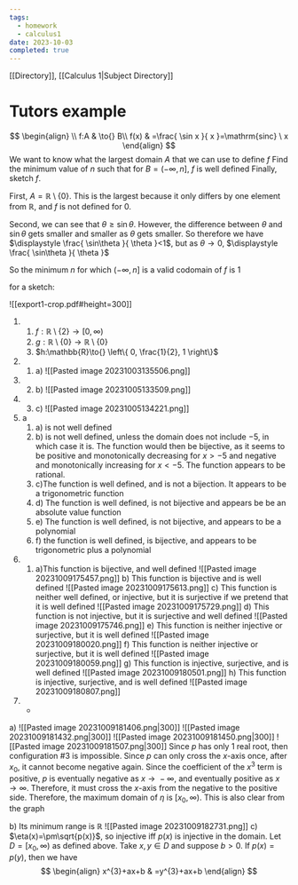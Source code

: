 ```yaml
---
tags:
  - homework
  - calculus1
date: 2023-10-03
completed: true
---
```

[[Directory]], [[Calculus 1|Subject Directory]]

# Tutors example
$$
\begin{align} \\
f:A & \to{} B\\
 f(x) & =\frac{ \sin x }{ x }=\mathrm{sinc} \ x  
\end{align}
$$
We want to know what the largest domain $A$ that we can use to define $f$
Find the minimum value of $n$ such that for $B=(-\infty, n]$, $f$ is well defined
Finally, sketch $f$.

First, $A=\mathbb{R}\setminus \{ 0 \}$. This is the largest because it only differs by one element from $\mathbb{R}$, and $f$ is not defined for $0$.

Second, we can see that $\theta\geq \sin \theta$. However, the difference between $\theta$ and $\sin\theta$ gets smaller and smaller as $\theta$ gets smaller. So therefore we have $\displaystyle \frac{ \sin\theta }{ \theta }<1$, but as $\theta\to{} 0$, $\displaystyle \frac{ \sin\theta }{ \theta }$

So the minimum $n$ for which $(-\infty, n]$ is a valid codomain of $f$ is $1$

for a sketch:

![[export1-crop.pdf#height=300]]

1. 
	1. $f:\mathbb{R}\setminus\{ 2 \}\to{}[0, \infty)$
	2. $g:\mathbb{R}\setminus\{ 0 \}\to{} \mathbb{R}\setminus\{  0\}$
	3. $h:\mathbb{R}\to{} \left\{  0, \frac{1}{2}, 1  \right\}$
2. 
	1. a)
![[Pasted image 20231003135506.png]]
2. 
	2.  b)
![[Pasted image 20231005133509.png]]
2. 
	3. c)
![[Pasted image 20231005134221.png]] 
3. a
	1. a) is not well defined
	2. b) is not well defined, unless the domain does not include $-5$, in which case it is. The function would then be bijective, as it seems to be positive and monotonically decreasing for $x>-5$ and negative and monotonically increasing for $x<-5$. The function appears to be rational.
	3. c)The function is well defined, and is not a bijection. It appears to be a trigonometric function
	4. d) The function is well defined, is not bijective and appears be be an absolute value function
	5. e) The function is well defined, is not bijective, and appears to be a polynomial
	6. f) the function is well defined, is bijective, and appears to be trigonometric plus a polynomial
4. 
	1. a)This function is bijective, and well defined
![[Pasted image 20231009175457.png]]
b) This function is bijective and is well defined
![[Pasted image 20231009175613.png]]
c) This function is neither well defined, or injective, but it is surjective if we pretend that it is well defined
![[Pasted image 20231009175729.png]]
d) This function is not injective, but it is surjective and well defined
![[Pasted image 20231009175746.png]]
e) This function is neither injective or surjective, but it is well defined
![[Pasted image 20231009180020.png]]
f) This function is neither injective or surjective, but it is well defined
![[Pasted image 20231009180059.png]]
g) This function is injective, surjective, and is well defined
![[Pasted image 20231009180501.png]]
h) This function is injective, surjective, and is well defined
![[Pasted image 20231009180807.png]]
5. -
a)
![[Pasted image 20231009181406.png|300]]
![[Pasted image 20231009181432.png|300]]
![[Pasted image 20231009181450.png|300]]
![[Pasted image 20231009181507.png|300]]
Since $p$ has only 1 real root, then configuration #3 is impossible. Since $p$ can only cross the $x$-axis once, after $x_{0}$, it cannot become negative again. Since the coefficient of the $x^{3}$ term is positive, $p$ is eventually negative as $x\to{}-\infty$, and eventually positive as $x\to{} \infty$. Therefore, it must cross the $x$-axis from the negative to the positive side. Therefore, the maximum domain of $\eta$ is $[x_{0}, \infty)$. This is also clear from the graph

b) Its minimum range is $\mathbb{R}$
![[Pasted image 20231009182731.png]]
c) $\eta(x)=\pm\sqrt{p(x)}$, so injective iff $p(x)$ is injective in the domain. Let $D=[x_{0}, \infty)$ as defined above. Take $x, y \in D$ and suppose $b>0$. If $p(x)=p(y)$, then we have 
$$
\begin{align}
x^{3}+ax+b & =y^{3}+ax+b
\end{align}
$$

